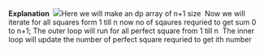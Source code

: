 **Explanation**
​
![](https://assets.leetcode.com/users/images/6f9ff4fa-088f-41db-b464-307c119d55ba_1634187491.871502.jpeg)
​
Here we will make an dp array of n+1 size
​
Now we will iterate for all squares form 1 till n
now no of sqaures requried to get sum 0 to n+1;
​
The outer loop will run for all perfect square from 1 till n
​
The inner loop will update the number of perfect square requried to get ith number